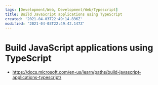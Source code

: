 ```yaml
---
tags: [Development/Web, Development/Web/Typescript]
title: Build JavaScript applications using TypeScript
created: '2021-04-03T22:49:14.836Z'
modified: '2021-04-03T22:49:42.147Z'
---
```


# Build JavaScript applications using TypeScript

* https://docs.microsoft.com/en-us/learn/paths/build-javascript-applications-typescript/

